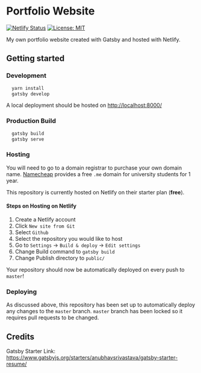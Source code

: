 # Portfolio Website

[![Netlify Status](https://api.netlify.com/api/v1/badges/f5741431-5c65-4e57-99a1-3be1024d3185/deploy-status)](https://app.netlify.com/sites/suspicious-northcutt-65b2d6/deploys)
[![License: MIT](https://img.shields.io/badge/License-MIT-yellow.svg)](https://opensource.org/licenses/MIT)

My own portfolio website created with Gatsby and hosted with Netlify.

## Getting started

### Development

```bash
  yarn install
  gatsby develop
```

A local deployment should be hosted on <http://localhost:8000/>

### Production Build

```bash
  gatsby build
  gatsby serve
```

### Hosting

You will need to go to a domain registrar to purchase your own domain name. [Namecheap](https://nc.me/) provides a free `.me` domain for university students for 1 year.

This repository is currently hosted on Netlify on their starter plan (**free**).

#### Steps on Hosting on Netlify

1. Create a Netlify account
2. Click `New site from Git`
3. Select `Github`
4. Select the repository you would like to host
5. Go to `Settings` -> `Build & deploy` -> `Edit settings`
6. Change Build command to `gatsby build`
7. Change Publish directory to `public/`

Your repository should now be automatically deployed on every push to `master`!

### Deploying

As discussed above, this repository has been set up to automatically deploy any changes to the `master` branch. `master` branch has been locked so it requires pull requests to be changed.

## Credits

Gatsby Starter Link: <https://www.gatsbyjs.org/starters/anubhavsrivastava/gatsby-starter-resume/>
